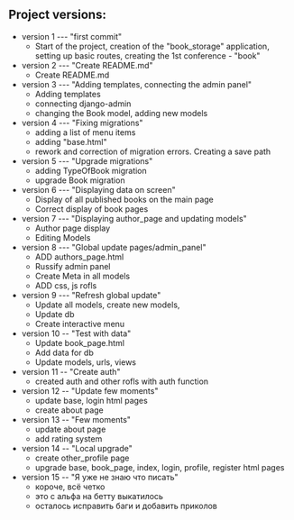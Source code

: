## Project versions:
+ version 1 --- "first commit"
    + Start of the project, creation of the "book_storage" application, setting up basic routes, creating the 1st conference - "book"
+ version 2 --- "Create README.md"
    + Create README.md
+ version 3 --- "Adding templates, connecting the admin panel"
    + Adding templates
    + connecting django-admin 
    + changing the Book model, adding new models
+ version 4 --- "Fixing migrations"
    + adding a list of menu items
    + adding "base.html"
    + rework and correction of migration errors. Creating a save path
+ version 5 --- "Upgrade migrations"
    + adding TypeOfBook migration
    + upgrade Book migration
+ version 6 --- "Displaying data on screen"
    + Display of all published books on the main page
    + Correct display of book pages
+ version 7 --- "Displaying author_page and updating models"
    + Author page display
    + Editing Models
+ version 8 --- "Global update pages/admin_panel"
    + ADD authors_page.html
    + Russify admin panel
    + Create Meta in all models
    + ADD css, js rofls
+ version 9 --- "Refresh global update"
    + Update all models, create new models,
    + Update db
    + Create interactive menu
+ version 10 -- "Test with data"
    + Update book_page.html
    + Add data for db
    + Update models, urls, views
+ version 11 -- "Create auth"
    + created auth and other rofls with auth function
+ version 12 -- "Update few moments"
    + update base, login html pages
    + create about page
+ version 13 -- "Few moments"
    + update about page
    + add rating system
+ version 14 -- "Local upgrade"
    +   create other_profile page
    +   upgrade base, book_page, index, login, profile, register html pages
+ version 15 -- "Я уже не знаю что писать"
    + короче, всё четко
    + это с альфа на бетту выкатилось
    + осталось исправить баги и добавить приколов
